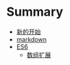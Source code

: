 # Summary

* [新的开始](README.md)
* [markdown](markdown/README.md)
* [ES6](ES6/README.md)
    * [数组扩展](ES6/array.md)

